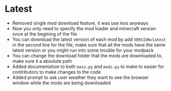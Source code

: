 # Latest
- Removed single mod download feature, it was use less anyways
- Now you only need to specify the mod loader and minecraft version once at the begining of the file
- You can download the latest version of each mod by add `VERSION=latest` in the second line for the file, make sure that all the mods have the same latest version or you might run into some trouble for your modpack
- You can change the download folder that the mods are downloaded to, make sure it a absolute path
- Added documentation to both `main.py` and `mods.py` to make to easier for contributors to make changes to the code
- Added prompt to ask user weather they want to see the browser window while the mods are being downloaded